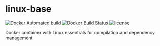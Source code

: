 # linux-base
[![Docker Automated build](https://img.shields.io/docker/automated/notetiene/linux-base.svg?style=for-the-badge)](https://hub.docker.com/r/notetiene/linux-base/)
[![Docker Build Status](https://img.shields.io/docker/build/notetiene/linux-base.svg?style=for-the-badge)](https://hub.docker.com/r/notetiene/linux-base/)
[![license](https://img.shields.io/github/license/notetiene/linux-base.svg?style=for-the-badge)](https://github.com/notetiene/linux-base/blob/master/LICENSE)

Docker container with Linux essentials for compilation and dependency management
